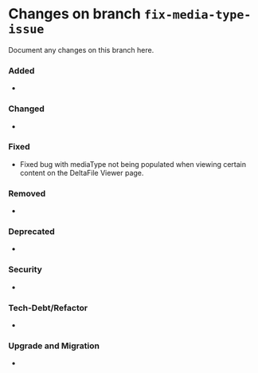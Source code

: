 # Changes on branch `fix-media-type-issue`
Document any changes on this branch here.
### Added
- 

### Changed
- 

### Fixed
- Fixed bug with mediaType not being populated when viewing certain content on the DeltaFile Viewer page. 

### Removed
- 

### Deprecated
- 

### Security
- 

### Tech-Debt/Refactor
- 

### Upgrade and Migration
- 
